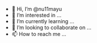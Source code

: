 - 👋 Hi, I’m @nu11mayu
- 👀 I’m interested in ...
- 🌱 I’m currently learning ...
- 💞️ I’m looking to collaborate on ...
- 📫 How to reach me ...

<!---
nu11mayu/nu11mayu is a ✨ special ✨ repository because its `README.md` (this file) appears on your GitHub profile.
You can click the Preview link to take a look at your changes.
--->

